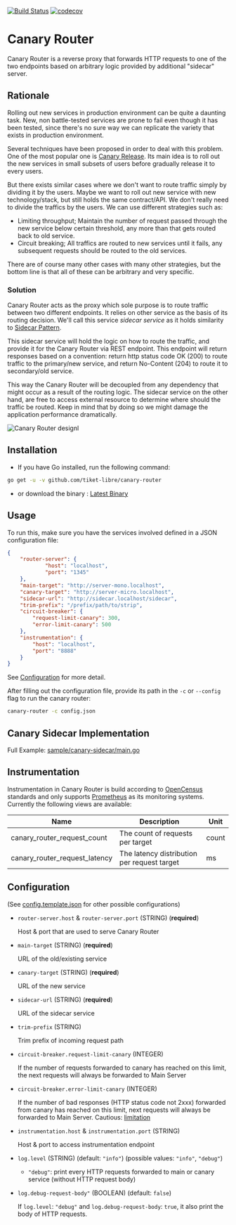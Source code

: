 [![Build Status](https://travis-ci.com/tiket-libre/canary-router.svg?branch=master)](https://travis-ci.com/tiket-libre/canary-router)
[![codecov](https://codecov.io/gh/tiket-libre/canary-router/branch/master/graph/badge.svg)](https://codecov.io/gh/tiket-libre/canary-router)


# Canary Router

Canary Router is a reverse proxy that forwards HTTP requests to one of the two endpoints based on arbitrary logic provided by additional "sidecar" server.

## Rationale

Rolling out new services in production environment can be quite a daunting task. New, non battle-tested services are prone to fail even though it has been tested, since there's no sure way we can replicate the variety that exists in production environment.

Several techniques have been proposed in order to deal with this problem. One of the most popular one is [Canary Release](https://martinfowler.com/bliki/CanaryRelease.html). Its main idea is to roll out the new services in small subsets of users before gradually release it to every users.

But there exists similar cases where we don't want to route traffic simply by dividing it by the users. Maybe we want to roll out new service with new technology/stack, but still holds the same contract/API. We don't really need to divide the traffics by the users. We can use different strategies such as:

- Limiting throughput; Maintain the number of request passed through the new service below certain threshold, any more than that gets routed back to old service.
- Circuit breaking; All traffics are routed to new services until it fails, any subsequent requests should be routed to the old services.

There are of course many other cases with many other strategies, but the bottom line is that all of these can be arbitrary and very specific.

### Solution

Canary Router acts as the proxy which sole purpose is to route traffic between two different endpoints. It relies on other service as the basis of its routing decision. We'll call this service *sidecar service* as it holds similarity to [Sidecar Pattern](https://docs.microsoft.com/en-us/azure/architecture/patterns/sidecar).

This sidecar service will hold the logic on how to route the traffic, and provide it for the Canary Router via REST endpoint. This endpoint will return responses based on a convention: return http status code OK (200) to route traffic to the primary/new service, and return No-Content (204) to route it to secondary/old service.

This way the Canary Router will be decoupled from any dependency that might occur as a result of the routing logic. The sidecar service on the other hand, are free to access external resource to determine where should the traffic be routed. Keep in mind that by doing so we might damage the application performance dramatically.

![Canary Router designl](https://user-images.githubusercontent.com/55460/62674501-dd5f7b80-b9cc-11e9-8174-4903c6f1beeb.png)

## Installation

- If you have Go installed, run the following command:

```sh
go get -u -v github.com/tiket-libre/canary-router
```

- or download the binary : [Latest Binary](https://github.com/tiket-libre/canary-router/releases/latest)


## Usage

To run this, make sure you have the services involved defined in a JSON configuration file:

```json
{
    "router-server": {
            "host": "localhost",
            "port": "1345"
    },
    "main-target": "http://server-mono.localhost",
    "canary-target": "http://server-micro.localhost",
    "sidecar-url": "http://sidecar.localhost/sidecar",
    "trim-prefix": "/prefix/path/to/strip",
    "circuit-breaker": {
        "request-limit-canary": 300,
        "error-limit-canary": 500
    },
    "instrumentation": {
        "host": "localhost",
        "port": "8888"
    }
}
```

See [Configuration](#Configuration) for more detail.

After filling out the configuration file, provide its path in the `-c` or `--config` flag to run the canary router:

```sh
canary-router -c config.json
```

## Canary Sidecar Implementation

Full Example: [sample/canary-sidecar/main.go](sample/canary-sidecar/main.go)

## Instrumentation

Instrumentation in Canary Router is build according to [OpenCensus](https://opencensus.io/) standards and only supports [Prometheus](https://prometheus.io/) as its monitoring systems. Currently the following views are available:

| Name                          | Description                                 | Unit  |
| ----------------------------- | ------------------------------------------- | ----- |
| canary_router_request_count   | The count of requests per target            | count |
| canary_router_request_latency | The latency distribution per request target | ms    |


## Configuration

(See [config.template.json](config.template.json) for other possible configurations)

- `router-server.host` & `router-server.port` (STRING) (**required**)
    
    Host & port that are used to serve Canary Router

- `main-target` (STRING) (**required**)
    
    URL of the old/existing service

- `canary-target` (STRING) (**required**)
    
    URL of the new service

- `sidecar-url` (STRING) (**required**)
    
    URL of the sidecar service

- `trim-prefix` (STRING)

    Trim prefix of incoming request path

- `circuit-breaker.request-limit-canary` (INTEGER)

    If the number of requests forwarded to canary has reached on this limit, the next requests will always be forwarded to Main Server

- `circuit-breaker.error-limit-canary` (INTEGER)

   If the number of bad responses (HTTP status code not 2xxx) forwarded from canary has reached on this limit, next requests will always be forwarded to Main Server. Cautious: [limitation](https://github.com/tiket-libre/canary-router/pull/36#issue-309845206) 

- `instrumentation.host` & `instrumentation.port` (STRING)

    Host & port to access instrumentation endpoint

- `log.level` (STRING) (default: `"info"`) (possible values: `"info"`, `"debug"`)

    - `"debug"`: print every HTTP requests forwarded to main or canary service (without HTTP request body)

- `log.debug-request-body"` (BOOLEAN) (default: `false`)

    If `log.level`: `"debug"` and `log.debug-request-body`: `true`, it also print the body of HTTP requests.

